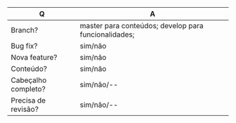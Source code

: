 | Q             | A
| ------------- | ---
| Branch?       | master para conteúdos; develop para funcionalidades;
| Bug fix?      | sim/não
| Nova feature?  | sim/não
| Conteúdo?  | sim/não <!-- Responder as perguntas abaixo caso seja conteúdo -->
| Cabeçalho completo? | sim/não/-- <!-- Incluiu os detalhes do artigo e do autor no cabeçalho do MD? -->
| Precisa de revisão? | sim/não/-- <!-- Quer que alguém revise o artigo antes dele ser plublicado? -->